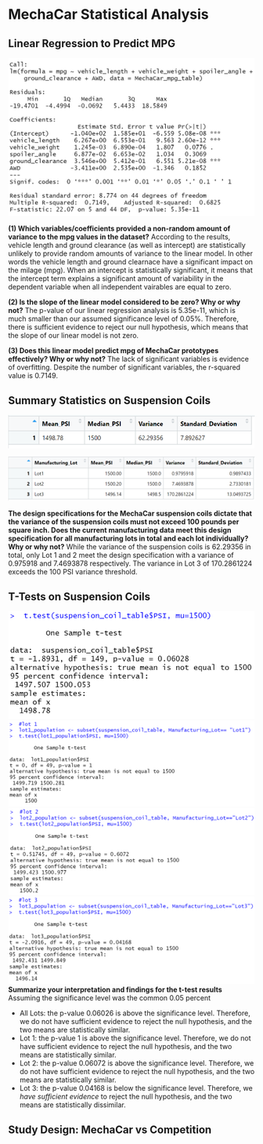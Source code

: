 # MechaCar Statistical Analysis

## Linear Regression to Predict MPG
![summary_lm_call](MechaCar_Statistical_Analysis/images/summary_lm_call.png)

**(1) Which variables/coefficients provided a non-random amount of variance to the mpg values in the dataset?**
According to the results, vehicle length and ground clearance (as well as intercept) are statistically unlikely to provide random amounts of variance to the linear model. In other words the vehicle length and ground clearnace have a significant impact on the milage (mpg). When an intercept is statistically significant, it means that the intercept term explains a significant amount of variability in the dependent variable when all independent vairables are equal to zero.


**(2) Is the slope of the linear model considered to be zero? Why or why not?**
The p-value of our linear regression analysis is 5.35e-11, which is much smaller than our assumed significance level of 0.05%. Therefore, there is sufficient evidence to reject our null hypothesis, which means that the slope of our linear model is not zero.


**(3) Does this linear model predict mpg of MechaCar prototypes effectively? Why or why not?**
The lack of significant variables is evidence of overfitting. Despite the number of significant variables, the r-squared value is 0.7149. 


## Summary Statistics on Suspension Coils
![PSI_total_summary](MechaCar_Statistical_Analysis/images/PSI_total_summary.png)

![lot_PSI_summary](MechaCar_Statistical_Analysis/images/lot_PSI_summary.png)

**The design specifications for the MechaCar suspension coils dictate that the variance of the suspension coils must not exceed 100 pounds per square inch. Does the current manufacturing data meet this design specification for all manufacturing lots in total and each lot individually? Why or why not?**
While the variance of the suspension coils is 62.29356 in total, only Lot 1 and 2 meet the design specification with a variance of 0.975918 and 7.4693878 respectively. The variance in Lot 3 of 170.2861224 exceeds the 100 PSI variance threshold.


## T-Tests on Suspension Coils
![t.test_all](MechaCar_Statistical_Analysis/images/t.test_all.png)
![t.test_lot1](MechaCar_Statistical_Analysis/images/t.test_lot1.png)
![t.test_lot2](MechaCar_Statistical_Analysis/images/t.test_lot2.png)
![t.test_lot3](MechaCar_Statistical_Analysis/images/t.test_lot3.png)
**Summarize your interpretation and findings for the t-test results**
Assuming the significance level was the common 0.05 percent
* All Lots: the p-value 0.06026 is above the significance level. Therefore, we do not have sufficient evidence to reject the null hypothesis, and the two means are statistically similar.
* Lot 1: the p-value 1 is above the significance level. Therefore, we do not have sufficient evidence to reject the null hypothesis, and the two means are statistically similar.
* Lot 2: the p-value 0.06072 is above the significance level. Therefore, we do not have sufficient evidence to reject the null hypothesis, and the two means are statistically similar.
* Lot 3: the p-value 0.04168 is below the significance level. Therefore, we *have sufficient evidence* to reject the null hypothesis, and the two means are statistically dissimilar.

## Study Design: MechaCar vs Competition
